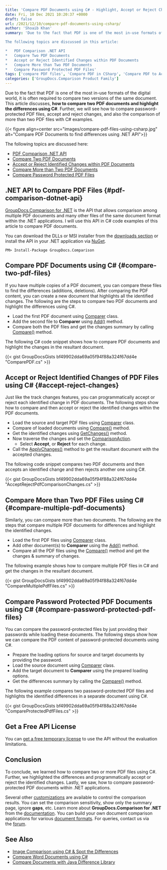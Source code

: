 ```yaml
---
title: 'Compare PDF Documents using C# - Highlight, Accept or Reject Changes'
date: Fri, 10 Dec 2021 10:20:37 +0000
draft: false
url: /2021/12/10/compare-pdf-documents-using-csharp/
author: 'Shoaib Khan'
summary: 'Due to the fact that PDF is one of the most in-use formats of the digital world, it is often required to compare two versions of the same document. This article discusses, **how to compare two PDF documents and highlight the differences using C#**. Further, we will see how to compare password-protected PDF files, accept and reject changes, and also the comparison of more than two PDF files with C# examples.

The following topics are discussed in this article:

*   PDF Comparison .NET API
*   Compare Two PDF Documents
*   Accept or Reject Identified Changes within PDF Documents
*   Compare More than Two PDF Documents
*   Compare Password Protected PDF Files'
tags: ['compare PDF files', 'Compare PDF in CSharp', 'Compare PDF to Accept or Reject Changes in CSharp', 'pdf comparison']
categories: ['GroupDocs.Comparison Product Family']
---
```


Due to the fact that PDF is one of the most in-use formats of the digital world, it is often required to compare two versions of the same document. This article discusses, **how to compare two PDF documents and highlight the differences using C#**. Further, we will see how to compare password-protected PDF files, accept and reject changes, and also the comparison of more than two PDF files with C# examples.



{{< figure align=center src="images/compare-pdf-files-using-csharp.jpg" alt="Compare PDF Documents to find differences using .NET API">}}


The following topics are discussed here:

*   [PDF Comparison .NET API](#pdf-comparison-dotnet-api)
*   [Compare Two PDF Documents](#compare-two-pdf-files)
*   [Accept or Reject Identified Changes within PDF Documents](#accept-reject-changes)
*   [Compare More than Two PDF Documents](#compare-multiple-pdf-documents)
*   [Compare Password Protected PDF Files](#compare-password-protected-pdf-files)

## .NET API to Compare PDF Files {#pdf-comparison-dotnet-api}

[GroupDocs.Comparison for .NET](https://products.groupdocs.com/comparison/) is the API that allows comparison among multiple PDF documents and many other files of the same document format within the .NET applications. I will use this API in C# code examples of this article to compare PDF documents.

You can download the DLLs or MSI installer from the [downloads section](https://downloads.groupdocs.com/comparison/net) or install the API in your .NET application via [NuGet](https://www.nuget.org/packages/groupdocs.comparison).

```
PM> Install-Package GroupDocs.Comparison
```

## Compare PDF Documents using C# {#compare-two-pdf-files}

If you have multiple copies of a PDF document, you can compare these files to find the differences (additions, deletions). After comparing the PDF content, you can create a new document that highlights all the identified changes. The following are the steps to compare two PDF documents and highlight the differences using C#.

*   Load the first PDF document using [Comparer](https://apireference.groupdocs.com/comparison/net/groupdocs.comparison/comparer) class.
*   Add the second file to **Comparer** using [Add()](https://apireference.groupdocs.com/comparison/net/groupdocs.comparison/comparer/methods/add/index) method.
*   Compare both the PDF files and get the changes summary by calling [Compare()](https://apireference.groupdocs.com/comparison/net/groupdocs.comparison/comparer/methods/compare/index) method.

The following C# code snippet shows how to compare PDF documents and highlight the changes in the resultant document.

{{< gist GroupDocsGists bf49902dda69a05f94f88a324f67dd4e "ComparePDF.cs" >}}

## Accept or Reject Identified Changes of PDF Files using C# {#accept-reject-changes}

Just like the track changes features, you can programmatically accept or reject each identified change in PDF documents. The following steps show how to compare and then accept or reject the identified changes within the PDF documents.

*   Load the source and target PDF files using [Comparer](https://apireference.groupdocs.com/comparison/net/groupdocs.comparison/comparer) class.
*   Compare of loaded documents using [Compare()](https://apireference.groupdocs.com/comparison/net/groupdocs.comparison/comparer/methods/compare/index) method.
*   Get the identified changes using [GetChanges()](https://apireference.groupdocs.com/comparison/net/groupdocs.comparison/comparer/methods/getchanges/index) method.
*   Now traverse the changes and set the [ComparisonAction](https://apireference.groupdocs.com/comparison/net/groupdocs.comparison.result/comparisonaction).
    *   Select **Accept**, or **Reject** for each change.
*   Call the [ApplyChanges()](https://apireference.groupdocs.com/comparison/net/groupdocs.comparison/comparer/methods/applychanges/index) method to get the resultant document with the accepted changes.

The following code snippet compares two PDF documents and then accepts an identified change and then rejects another one using C#.

{{< gist GroupDocsGists bf49902dda69a05f94f88a324f67dd4e "AcceptRejectPdfComparisonChanges.cs" >}}

## Compare More than Two PDF Files using C# {#compare-multiple-pdf-documents}

Similarly, you can compare more than two documents. The following are the steps that compare multiple PDF documents for differences and highlight the identified changes.

*   Load the first PDF files using [Comparer](https://apireference.groupdocs.com/comparison/net/groupdocs.comparison/comparer) class.
*   Add other document(s) to **Comparer** using the [Add()](https://apireference.groupdocs.com/comparison/net/groupdocs.comparison/comparer/methods/add/index) method.
*   Compare all the PDF files using the [Compare()](https://apireference.groupdocs.com/comparison/net/groupdocs.comparison/comparer/methods/compare/index) method and get the changes & summary of changes.

The following example shows how to compare multiple PDF files in C# and get the changes in the resultant document.

{{< gist GroupDocsGists bf49902dda69a05f94f88a324f67dd4e "CompareMultiplePdfFiles.cs" >}}

## Compare Password Protected PDF Documents using C# {#compare-password-protected-pdf-files}

You can compare the password-protected files by just providing their passwords while loading these documents. The following steps show how we can compare the PDF content of password-protected documents using C#.

*   Prepare the loading options for source and target documents by providing the password.
*   Load the source document using [Comparer](https://apireference.groupdocs.com/comparison/net/groupdocs.comparison/comparer) class.
*   Add the target document to **Comparer** using the prepared loading options.
*   Get the differences summary by calling the [Compare()](https://apireference.groupdocs.com/comparison/net/groupdocs.comparison/comparer/methods/compare/index) method.

The following example compares two password-protected PDF files and highlights the identified differences in a separate document using C#.

{{< gist GroupDocsGists bf49902dda69a05f94f88a324f67dd4e "CompareProtectedPdfFiles.cs" >}}

## Get a Free API License

You can [get a free temporary license](https://purchase.groupdocs.com/temporary-license) to use the API without the evaluation limitations.

## Conclusion

To conclude, we learned how to compare two or more PDF files using C#. Further, we highlighted the differences and programmatically accept or reject the identified changes. Lastly, we saw, how to compare password-protected PDF documents within .NET applications.

Several other [customizations](https://docs.groupdocs.com/comparison/net/comparison/) are available to control the comparison results. You can set the comparison sensitivity, show only the summary page, ignore **gaps**, etc. Learn more about **GroupDocs.Comparison for .NET** from the [documentation](https://docs.groupdocs.com/comparison/net). You can build your own document comparison applications for various [document formats](https://docs.groupdocs.com/comparison/net/supported-document-formats/). For queries, contact us via the [forum](https://forum.groupdocs.com/).

## See Also

*   [Image Comparison using C# & Spot the Differences](https://blog.groupdocs.com/2021/01/06/compare-images-in-csharp-dotnet/)
*   [Compare Word Documents using C#](https://blog.groupdocs.com/2021/12/01/compare-word-documents-using-csharp/)
*   [Compare Documents with Java Difference Library](https://blog.groupdocs.com/2020/07/15/compare-text-word-pdf-files-with-java-difference-library/)




